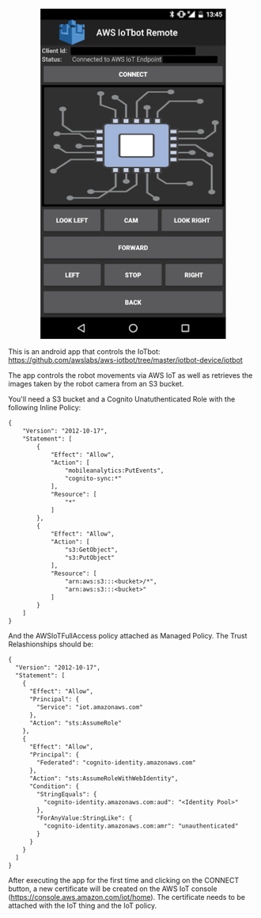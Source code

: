 <p align="center">
  <img src="iotbotapp.png" width="375"/>
</p>

This is an android app that controls the IoTbot: https://github.com/awslabs/aws-iotbot/tree/master/iotbot-device/iotbot

The app controls the robot movements via AWS IoT as well as retrieves the images taken by the robot camera from an S3 bucket.

You'll need a S3 bucket and a Cognito Unatuthenticated Role with the following Inline Policy:

```
{
    "Version": "2012-10-17",
    "Statement": [
        {
            "Effect": "Allow",
            "Action": [
                "mobileanalytics:PutEvents",
                "cognito-sync:*"
            ],
            "Resource": [
                "*"
            ]
        },
        {
            "Effect": "Allow",
            "Action": [
                "s3:GetObject",
                "s3:PutObject"
            ],
            "Resource": [
                "arn:aws:s3:::<bucket>/*",
                "arn:aws:s3:::<bucket>"
            ]
        }
    ]
}
```

And the AWSIoTFullAccess policy attached as Managed Policy. The Trust Relashionships should be:

```
{
  "Version": "2012-10-17",
  "Statement": [
    {
      "Effect": "Allow",
      "Principal": {
        "Service": "iot.amazonaws.com"
      },
      "Action": "sts:AssumeRole"
    },
    {
      "Effect": "Allow",
      "Principal": {
        "Federated": "cognito-identity.amazonaws.com"
      },
      "Action": "sts:AssumeRoleWithWebIdentity",
      "Condition": {
        "StringEquals": {
          "cognito-identity.amazonaws.com:aud": "<Identity Pool>"
        },
        "ForAnyValue:StringLike": {
          "cognito-identity.amazonaws.com:amr": "unauthenticated"
        }
      }
    }
  ]
}
```

After executing the app for the first time and clicking on the CONNECT button, a new certificate will be created on the AWS IoT console (https://console.aws.amazon.com/iot/home). The certificate needs to be attached with the IoT thing and the IoT policy. 
